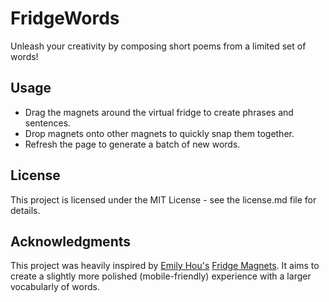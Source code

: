# FridgeWords

Unleash your creativity by composing short poems from a limited set of words!

## Usage
* Drag the magnets around the virtual fridge to create phrases and sentences.
* Drop magnets onto other magnets to quickly snap them together.
* Refresh the page to generate a batch of new words.

## License

This project is licensed under the MIT License - see the license.md file for details.

## Acknowledgments
This project was heavily inspired by [Emily Hou's](https://github.com/emily-hou/) [Fridge Magnets](https://emily-hou.github.io/fridge-magnets/). It aims to create a slightly more polished (mobile-friendly) experience with a larger vocabularly of words.
